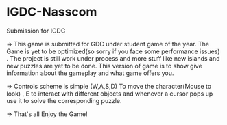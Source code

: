# IGDC-Nasscom
Submission for IGDC

=> This game is submitted for GDC under student game of the year. The Game is yet to be optimized(so sorry if you face some performance issues) .
The project is still work under process and more stuff like new islands and new puzzles are yet to be done. This version of game is to show give
information about the gameplay and what game offers you.

=> Controls scheme is simple (W,A,S,D) To move the character(Mouse to look) , E to interact with different objects and whenever a cursor pops up
use it to solve the corresponding puzzle.

=> That's all Enjoy the Game!
